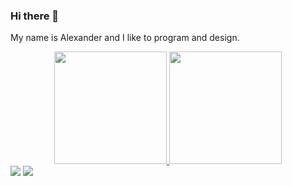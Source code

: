 ### Hi there 👋

My name is Alexander and I like to program and design.

<div align="center">
  <a href="https://github.com/generixdns">
  <img height="180em" src="https://github-readme-stats.vercel.app/api?username=generixdns&show_icons=true&theme=dracula&include_all_commits=true&count_private=true"/>
  <img height="180em" src="https://github-readme-stats.vercel.app/api/top-langs/?username=generixdns&layout=compact&langs_count=7&theme=dracula"/>
</div>

<div> 
  <a href="https://www.youtube.com/channel/UC_-uuuZbY0AAt9CViNzvc-Q" target="_blank"><img src="https://img.shields.io/badge/YouTube-FF0000?style=for-the-badge&logo=youtube&logoColor=white" target="_blank"></a>
 <a href="https://discord.gg/bAQVCa7VRW" target="_blank"><img src="https://img.shields.io/badge/Discord-7289DA?style=for-the-badge&logo=discord&logoColor=white" target="_blank">
 
</div>

